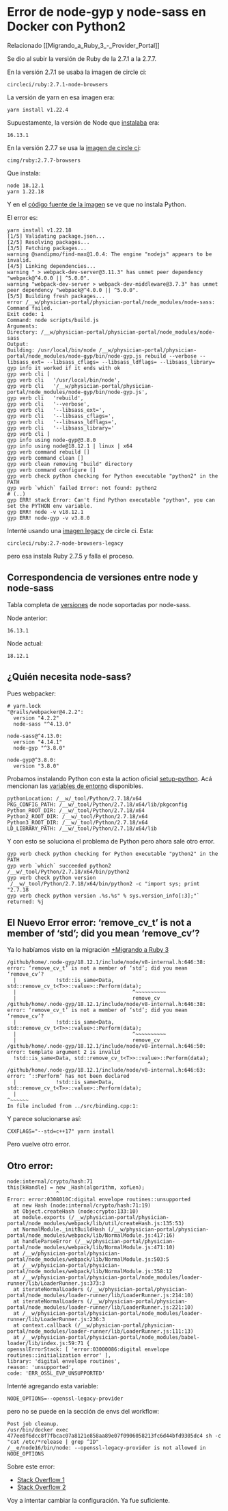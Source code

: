 # Error de node-gyp y node-sass en Docker con Python2

Relacionado [[Migrando_a_Ruby_3_-_Provider_Portal]]

Se dio al subir la versión de Ruby de la 2.7.1 a la 2.7.7.

En la versión 2.7.1 se usaba la imagen de circle ci:

    circleci/ruby:2.7.1-node-browsers

La versión de yarn en esa imagen era:

    yarn install v1.22.4

Supuestamente, la versión de Node que [instalaba](https://hub.docker.com/layers/circleci/ruby/2.7-node-browsers-legacy/images/sha256-75302fdab806a45a552c6d8073a1ef98d5f9978125f246c6344c447048d4b722?context=explore) era:

    16.13.1

En la versión 2.7.7 se usa la [imagen de circle ci](https://circleci.com/developer/images/image/cimg/ruby):

    cimg/ruby:2.7.7-browsers

Que instala:

    node 18.12.1
    yarn 1.22.18

Y en el [código fuente de la imagen](https://github.com/CircleCI-Public/cimg-ruby/blob/main/2.7/browsers/Dockerfile) se ve que no instala Python.

El error es:

    yarn install v1.22.18
    [1/5] Validating package.json...
    [2/5] Resolving packages...
    [3/5] Fetching packages...
    warning @sandipmo/find-max@1.0.4: The engine "nodejs" appears to be invalid.
    [4/5] Linking dependencies...
    warning " > webpack-dev-server@3.11.3" has unmet peer dependency "webpack@^4.0.0 || ^5.0.0".
    warning "webpack-dev-server > webpack-dev-middleware@3.7.3" has unmet peer dependency "webpack@^4.0.0 || ^5.0.0".
    [5/5] Building fresh packages...
    error /__w/physician-portal/physician-portal/node_modules/node-sass: Command failed.
    Exit code: 1
    Command: node scripts/build.js
    Arguments: 
    Directory: /__w/physician-portal/physician-portal/node_modules/node-sass
    Output:
    Building: /usr/local/bin/node /__w/physician-portal/physician-portal/node_modules/node-gyp/bin/node-gyp.js rebuild --verbose --libsass_ext= --libsass_cflags= --libsass_ldflags= --libsass_library=
    gyp info it worked if it ends with ok
    gyp verb cli [
    gyp verb cli   '/usr/local/bin/node',
    gyp verb cli   '/__w/physician-portal/physician-portal/node_modules/node-gyp/bin/node-gyp.js',
    gyp verb cli   'rebuild',
    gyp verb cli   '--verbose',
    gyp verb cli   '--libsass_ext=',
    gyp verb cli   '--libsass_cflags=',
    gyp verb cli   '--libsass_ldflags=',
    gyp verb cli   '--libsass_library='
    gyp verb cli ]
    gyp info using node-gyp@3.8.0
    gyp info using node@18.12.1 | linux | x64
    gyp verb command rebuild []
    gyp verb command clean []
    gyp verb clean removing "build" directory
    gyp verb command configure []
    gyp verb check python checking for Python executable "python2" in the PATH
    gyp verb `which` failed Error: not found: python2
    # (..)
    gyp ERR! stack Error: Can't find Python executable "python", you can set the PYTHON env variable.
    gyp ERR! node -v v18.12.1
    gyp ERR! node-gyp -v v3.8.0

Intenté usando una [imagen legacy](https://hub.docker.com/r/circleci/ruby/tags?page=1&name=2.7) de circle ci. Esta:

    circleci/ruby:2.7-node-browsers-legacy

pero esa instala Ruby 2.7.5 y falla el proceso.

## Correspondencia de versiones entre node y node-sass

Tabla completa de [versiones](https://github.com/sass/node-sass#node-version-support-policy) de node soportadas por node-sass.

Node anterior:

    16.13.1

Node actual:

    18.12.1


## ¿Quién necesita node-sass?

Pues webpacker:

    # yarn.lock
    "@rails/webpacker@4.2.2":
      version "4.2.2"
      node-sass "^4.13.0"
    
    node-sass@^4.13.0:
      version "4.14.1"
      node-gyp "^3.8.0"
    
    node-gyp@^3.8.0:
      version "3.8.0"

Probamos instalando Python con esta la action oficial [setup-python](https://github.com/actions/setup-python). Acá mencionan las [variables de entorno](https://github.com/actions/setup-python/blob/main/docs/advanced-usage.md#environment-variables) disponibles.


    pythonLocation: /__w/_tool/Python/2.7.18/x64
    PKG_CONFIG_PATH: /__w/_tool/Python/2.7.18/x64/lib/pkgconfig
    Python_ROOT_DIR: /__w/_tool/Python/2.7.18/x64
    Python2_ROOT_DIR: /__w/_tool/Python/2.7.18/x64
    Python3_ROOT_DIR: /__w/_tool/Python/2.7.18/x64
    LD_LIBRARY_PATH: /__w/_tool/Python/2.7.18/x64/lib

Y con esto se soluciona el problema de Python pero ahora sale otro error.

    gyp verb check python checking for Python executable "python2" in the PATH
    gyp verb `which` succeeded python2 /__w/_tool/Python/2.7.18/x64/bin/python2
    gyp verb check python version `/__w/_tool/Python/2.7.18/x64/bin/python2 -c "import sys; print "2.7.18
    gyp verb check python version .%s.%s" % sys.version_info[:3];"` returned: %j


## El Nuevo Error error: ‘remove_cv_t’ is not a member of ‘std’; did you mean ‘remove_cv’?

Ya lo habíamos visto en la migración [+Migrando a Ruby 3](https://paper.dropbox.com/doc/Migrando-a-Ruby-3-Mx9V178363eWJuQa4z0Bw) 

    /github/home/.node-gyp/18.12.1/include/node/v8-internal.h:646:38: error: ‘remove_cv_t’ is not a member of ‘std’; did you mean ‘remove_cv’?
      |             !std::is_same<Data, std::remove_cv_t<T>>::value>::Perform(data);
      |                                      ^~~~~~~~~~~
      |                                      remove_cv
    /github/home/.node-gyp/18.12.1/include/node/v8-internal.h:646:38: error: ‘remove_cv_t’ is not a member of ‘std’; did you mean ‘remove_cv’?
      |             !std::is_same<Data, std::remove_cv_t<T>>::value>::Perform(data);
      |                                      ^~~~~~~~~~~
      |                                      remove_cv
    /github/home/.node-gyp/18.12.1/include/node/v8-internal.h:646:50: error: template argument 2 is invalid
      !std::is_same<Data, std::remove_cv_t<T>>::value>::Perform(data);
                                                  ^
    /github/home/.node-gyp/18.12.1/include/node/v8-internal.h:646:63: error: ‘::Perform’ has not been declared
      |             !std::is_same<Data, std::remove_cv_t<T>>::value>::Perform(data);
      |                                                               ^~~~~~~
    In file included from ../src/binding.cpp:1:

Y parece solucionarse así:

    CXXFLAGS="--std=c++17" yarn install

Pero vuelve otro error.

## Otro error:
    node:internal/crypto/hash:71
    this[kHandle] = new _Hash(algorithm, xofLen);
                    ^
    Error: error:0308010C:digital envelope routines::unsupported
      at new Hash (node:internal/crypto/hash:71:19)
      at Object.createHash (node:crypto:133:10)
      at module.exports (/__w/physician-portal/physician-portal/node_modules/webpack/lib/util/createHash.js:135:53)
      at NormalModule._initBuildHash (/__w/physician-portal/physician-portal/node_modules/webpack/lib/NormalModule.js:417:16)
      at handleParseError (/__w/physician-portal/physician-portal/node_modules/webpack/lib/NormalModule.js:471:10)
      at /__w/physician-portal/physician-portal/node_modules/webpack/lib/NormalModule.js:503:5
      at /__w/physician-portal/physician-portal/node_modules/webpack/lib/NormalModule.js:358:12
      at /__w/physician-portal/physician-portal/node_modules/loader-runner/lib/LoaderRunner.js:373:3
      at iterateNormalLoaders (/__w/physician-portal/physician-portal/node_modules/loader-runner/lib/LoaderRunner.js:214:10)
      at iterateNormalLoaders (/__w/physician-portal/physician-portal/node_modules/loader-runner/lib/LoaderRunner.js:221:10)
      at /__w/physician-portal/physician-portal/node_modules/loader-runner/lib/LoaderRunner.js:236:3
      at context.callback (/__w/physician-portal/physician-portal/node_modules/loader-runner/lib/LoaderRunner.js:111:13)
      at /__w/physician-portal/physician-portal/node_modules/babel-loader/lib/index.js:59:71 {
    opensslErrorStack: [ 'error:03000086:digital envelope routines::initialization error' ],
    library: 'digital envelope routines',
    reason: 'unsupported',
    code: 'ERR_OSSL_EVP_UNSUPPORTED'

Intenté agregando esta variable:

    NODE_OPTIONS=--openssl-legacy-provider

pero no se puede en la sección de envs del workflow:

    Post job cleanup.
    /usr/bin/docker exec  477ee8f6dcc8f7fbcac07a8121e858aa89e07f0906058213fc6d44bfd9305dc4 sh -c "cat /etc/*release | grep ^ID"
    /__e/node16/bin/node: --openssl-legacy-provider is not allowed in NODE_OPTIONS

Sobre este error:

- [Stack Overflow 1](https://stackoverflow.com/questions/74548318/how-to-resolve-error-error0308010cdigital-envelope-routinesunsupported-no)
- [Stack Overflow 2](https://stackoverflow.com/questions/69692842/error-message-error0308010cdigital-envelope-routinesunsupported)

Voy a intentar cambiar la configuración. Ya fue suficiente.

